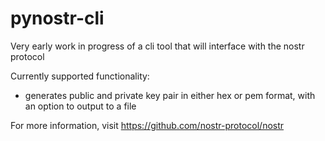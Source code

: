 # pynostr-cli

Very early work in progress of a cli tool that will interface with the nostr protocol

Currently supported functionality:

- generates public and private key pair in either hex or pem format, with an option to output to a file

For more information, visit https://github.com/nostr-protocol/nostr